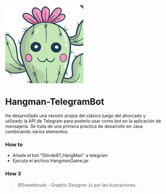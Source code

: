 <img src="https://github.com/Silinde87/Hangman-TelegramBot/blob/master/src/main/resources/avatar.png?raw=true" title="Silinde87 Hangman Game" alt="Silinde87">

# **Hangman-TelegramBot**
 He desarrollado una versión propia del clásico juego del ahorcado y utilizado la API de Telegram para poderlo usar como bot en la aplicación de mensajería.
 Se trata de una primera práctica de desarrollo en Java combinando varios elementos.

### How to
- Añade el bot "Silinde87_HangMan" a telegram
- Ejecuta el archivo HangmanGame.jar
### How 3
> @Sweetbrush - Graphic Designer :+1: por las ilustraciones.

